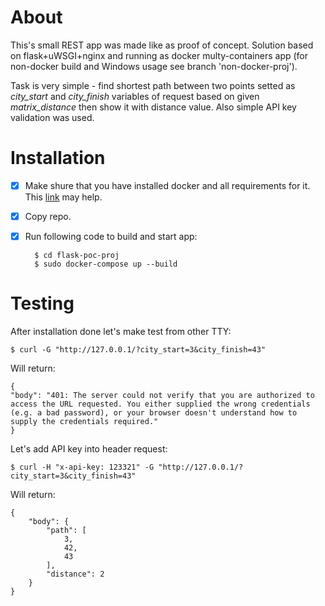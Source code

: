 # About
This's small REST app was made like as proof of concept. Solution based on flask+uWSGI+nginx and running as docker multy-containers app (for non-docker build and Windows usage see branch 'non-docker-proj').

Task is very simple - find shortest path between two points setted as *city_start* and *city_finish* variables of request based on given *matrix_distance* then show it with distance value. Also simple API key validation was used.

# Installation
- [x] Make shure that you have installed docker and all requirements for it. This [link](https://docs.docker.com/engine/install/ubuntu/) may help.
- [x] Copy repo.
- [x] Run following code to build and start app:

		$ cd flask-poc-proj
		$ sudo docker-compose up --build

# Testing 
After installation done let's make test from other TTY:
		
	$ curl -G "http://127.0.0.1/?city_start=3&city_finish=43"
Will return:

	{
  	"body": "401: The server could not verify that you are authorized to access the URL requested. You either supplied the wrong credentials (e.g. a bad password), or your browser doesn't understand how to supply the credentials required."
	}
Let's add API key into header request:
		
	$ curl -H "x-api-key: 123321" -G "http://127.0.0.1/?city_start=3&city_finish=43"
		
Will return:	
     
	{
		"body": {
			"path": [
				3,
				42,
				43
			],
			"distance": 2
		}
	}



		 

